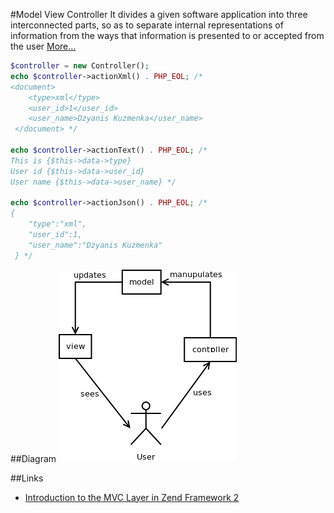 #Model View Controller
It divides a given software application into three interconnected parts,
so as to separate internal representations of information from the ways that information is presented to or accepted
from the user
[More…](http://en.wikipedia.org/wiki/Model%E2%80%93view%E2%80%93controller)

```php
$controller = new Controller();
echo $controller->actionXml() . PHP_EOL; /*
<document>
    <type>xml</type>
    <user_id>1</user_id>
    <user_name>Dzyanis Kuzmenka</user_name>
 </document> */

echo $controller->actionText() . PHP_EOL; /*
This is {$this->data->type}
User id {$this->data->user_id}
User name {$this->data->user_name} */

echo $controller->actionJson() . PHP_EOL; /*
{
    "type":"xml",
    "user_id":1,
    "user_name":"Dzyanis Kuzmenka"
 } */
```

##Diagram
![MVC UML Diagram](diagram.png)

##Links
* [Introduction to the MVC Layer in Zend Framework 2](http://framework.zend.com/manual/2.0/en/modules/zend.mvc.intro.html)